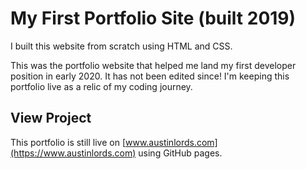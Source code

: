 # My First Portfolio Site (built 2019)

I built this website from scratch using HTML and CSS. 

This was the portfolio website that helped me land my first developer position in early 2020. It has not been edited since! I'm keeping this portfolio live as a relic of my coding journey. 

## View Project

This portfolio is still live on [www.austinlords.com](https://www.austinlords.com) using GitHub pages. 
